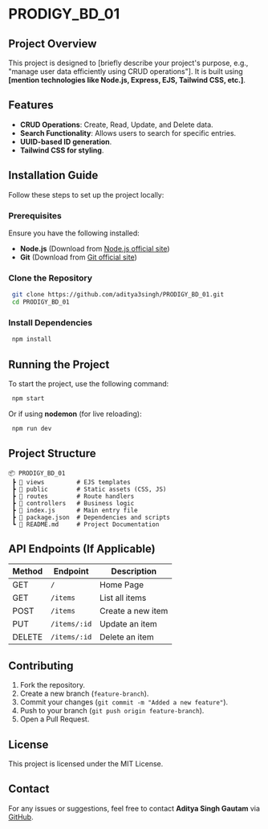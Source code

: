 # PRODIGY_BD_01

## Project Overview
This project is designed to [briefly describe your project's purpose, e.g., "manage user data efficiently using CRUD operations"]. It is built using **[mention technologies like Node.js, Express, EJS, Tailwind CSS, etc.]**.

## Features
- **CRUD Operations**: Create, Read, Update, and Delete data.
- **Search Functionality**: Allows users to search for specific entries.
- **UUID-based ID generation**.
- **Tailwind CSS for styling**.

## Installation Guide
Follow these steps to set up the project locally:

### Prerequisites
Ensure you have the following installed:
- **Node.js** (Download from [Node.js official site](https://nodejs.org/))
- **Git** (Download from [Git official site](https://git-scm.com/))

### Clone the Repository
```sh
 git clone https://github.com/aditya3singh/PRODIGY_BD_01.git
 cd PRODIGY_BD_01
```

### Install Dependencies
```sh
 npm install
```

## Running the Project
To start the project, use the following command:
```sh
 npm start
```
Or if using **nodemon** (for live reloading):
```sh
 npm run dev
```

## Project Structure
```
📦 PRODIGY_BD_01
 ┣ 📂 views         # EJS templates
 ┣ 📂 public        # Static assets (CSS, JS)
 ┣ 📂 routes        # Route handlers
 ┣ 📂 controllers   # Business logic
 ┣ 📜 index.js      # Main entry file
 ┣ 📜 package.json  # Dependencies and scripts
 ┗ 📜 README.md     # Project Documentation
```

## API Endpoints (If Applicable)
| Method | Endpoint    | Description |
|--------|------------|-------------|
| GET    | `/`        | Home Page   |
| GET    | `/items`   | List all items |
| POST   | `/items`   | Create a new item |
| PUT    | `/items/:id` | Update an item |
| DELETE | `/items/:id` | Delete an item |

## Contributing
1. Fork the repository.
2. Create a new branch (`feature-branch`).
3. Commit your changes (`git commit -m "Added a new feature"`).
4. Push to your branch (`git push origin feature-branch`).
5. Open a Pull Request.

## License
This project is licensed under the MIT License.

## Contact
For any issues or suggestions, feel free to contact **Aditya Singh Gautam** via [GitHub](https://github.com/aditya3singh).

